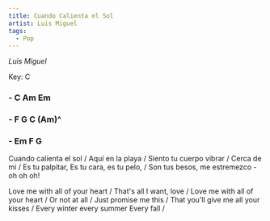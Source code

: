 ```yaml
---
title: Cuando Calienta el Sol
artist: Luis Miguel
tags: 
  - Pop
---
```


*Luis Miguel*

Key: C
### - C Am Em 
### - F G C (Am)^
### - Em F G

 
Cuando calienta el sol / Aquí en la playa /
Siento tu cuerpo vibrar / Cerca de mi /
Es tu palpitar, Es tu cara, es tu pelo, /
Son tus besos, me estremezco - oh oh oh!

Love me with all of your heart / That's all I want, love /
Love me with all of your heart / Or not at all /
Just promise me this / That you'll give me all your kisses /
Every winter every summer Every fall /
